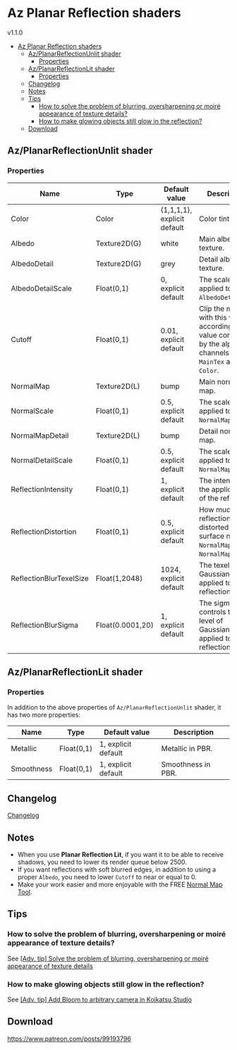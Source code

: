 # Az Planar Reflection shaders
v1.1.0

- [Az Planar Reflection shaders](#az-planar-reflection-shaders)
  - [Az/PlanarReflectionUnlit shader](#azplanarreflectionunlit-shader)
    - [Properties](#properties)
  - [Az/PlanarReflectionLit shader](#azplanarreflectionlit-shader)
    - [Properties](#properties-1)
  - [Changelog](#changelog)
  - [Notes](#notes)
  - [Tips](#tips)
    - [How to solve the problem of blurring, oversharpening or moiré appearance of texture details?](#how-to-solve-the-problem-of-blurring-oversharpening-or-moiré-appearance-of-texture-details)
    - [How to make glowing objects still glow in the reflection?](#how-to-make-glowing-objects-still-glow-in-the-reflection)
  - [Download](#download)

## Az/PlanarReflectionUnlit shader
### Properties
| Name                    | Type             | Default value               | Description                                                                                                   |
| ----------------------- | ---------------- | --------------------------- | ------------------------------------------------------------------------------------------------------------- |
| Color                   | Color            | (1,1,1,1), explicit default | Color tint.                                                                                                   |
| Albedo                  | Texture2D(G)     | white                       | Main albedo texture.                                                                                          |
| AlbedoDetail            | Texture2D(G)     | grey                        | Detail albedo texture.                                                                                        |
| AlbedoDetailScale       | Float(0,1)       | 0, explicit default         | The scale applied to `AlbedoDetail`.                                                                          |
| Cutoff                  | Float(0,1)       | 0.01, explicit default      | Clip the mesh with this value according to the value computed by the alpha channels of `MainTex` and `Color`. |
| NormalMap               | Texture2D(L)     | bump                        | Main normal map.                                                                                              |
| NormalScale             | Float(0,1)       | 0.5, explicit default       | The scale applied to `NormalMap`.                                                                             |
| NormalMapDetail         | Texture2D(L)     | bump                        | Detail normal map.                                                                                            |
| NormalDetailScale       | Float(0,1)       | 0.5, explicit default       | The scale applied to `NormalMapDetail`.                                                                       |
| ReflectionIntensity     | Float(0,1)       | 1, explicit default         | The intensity of the application of the reflection.                                                           |
| ReflectionDistortion    | Float(0,1)       | 0.5, explicit default       | How much the reflection is distorted by surface normals `NormalMap` and `NormalMapDetail`.                    |
| ReflectionBlurTexelSize | Float(1,2048)    | 1024, explicit default      | The texel size of Gaussian blur applied to the reflection.                                                    |
| ReflectionBlurSigma     | Float(0.0001,20) | 1, explicit default         | The sigma controls the level of Gaussian blur applied to the reflection.                                      |

## Az/PlanarReflectionLit shader
### Properties
In addition to the above properties of `Az/PlanarReflectionUnlit` shader, it has two more properties:

| Name       | Type       | Default value       | Description        |
| ---------- | ---------- | ------------------- | ------------------ |
| Metallic   | Float(0,1) | 1, explicit default | Metallic in PBR.   |
| Smoothness | Float(0,1) | 1, explicit default | Smoothness in PBR. |

## Changelog
[Changelog](CHANGELOG.md)

## Notes
- When you use **Planar Reflection Lit**, if you want it to be able to receive shadows, you need to lower its render queue below 2500.
- If you want reflections with soft blurred edges, in addition to using a proper `Albedo`, you need to lower `Cutoff` to near or equal to 0.
- Make your work easier and more enjoyable with the FREE [Normal Map Tool](https://www.patreon.com/posts/99107961).

## Tips
### How to solve the problem of blurring, oversharpening or moiré appearance of texture details?
See  [[Adv. tip] Solve the problem of blurring, oversharpening or moiré appearance of texture details](https://discord.com/channels/1122523329430048911/1212062837997051944)
### How to make glowing objects still glow in the reflection?
See  [[Adv. tip] Add Bloom to arbitrary camera in Koikatsu Studio](https://discord.com/channels/1122523329430048911/1197373266571034655)

## Download
https://www.patreon.com/posts/99193796